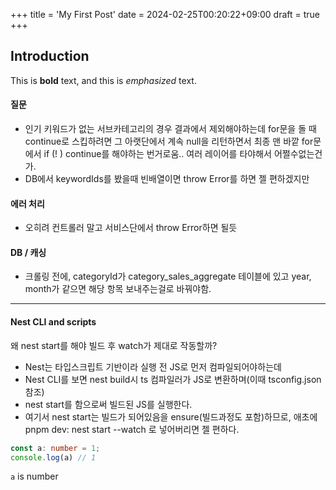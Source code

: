 +++
title = 'My First Post'
date = 2024-02-25T00:20:22+09:00
draft = true
+++
## Introduction

This is **bold** text, and this is *emphasized* text.

#### 질문
- 인기 키워드가 없는 서브카테고리의 경우 결과에서 제외해야하는데
for문을 돌 때 continue로 스킵하려면 그 아랫단에서 계속 null을 리턴하면서 최종 맨 바깥 for문에서 if (! ) continue를 해야하는 번거로움.. 여러 레이어를 타야해서 어쩔수없는건가.
- DB에서 keywordIds를 봤을때 빈배열이면 throw Error를 하면 젤 편하겠지만



#### 에러 처리
- 오히려 컨트롤러 말고 서비스단에서 throw Error하면 될듯

#### DB / 캐싱
- 크롤링 전에, categoryId가 category_sales_aggregate 테이블에 있고 year, month가 같으면 해당 항목 보내주는걸로 바꿔야함.

---
#### Nest CLI and scripts
왜 nest start를 해야 빌드 후 watch가 제대로 작동할까?
- Nest는 타입스크립트 기반이라 실행 전 JS로 먼저 컴파일되어야하는데
- Nest CLI를 보면 nest build시 ts 컴파일러가 JS로 변환하며(이때 tsconfig.json 참조)
- nest start를 함으로써 빌드된 JS를 실행한다. 
- 여기서 nest start는 빌드가 되어있음을 ensure(빌드과정도 포함)하므로, 애초에 pnpm dev: nest start --watch 로 넣어버리면 젤 편하다.


```typescript
const a: number = 1;
console.log(a) // 1
```

`a` is number
